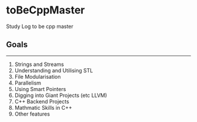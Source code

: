 # toBeCppMaster

Study Log to be cpp master

## Goals

---

1. Strings and Streams
2. Understanding and Utilising STL
3. File Modularisation
4. Parallelism
5. Using Smart Pointers
6. Digging into Giant Projects (etc LLVM)
7. C++ Backend Projects
8. Mathmatic Skills in C++
9. Other features
